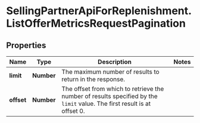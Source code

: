 # SellingPartnerApiForReplenishment.ListOfferMetricsRequestPagination

## Properties
Name | Type | Description | Notes
------------ | ------------- | ------------- | -------------
**limit** | **Number** | The maximum number of results to return in the response. | 
**offset** | **Number** | The offset from which to retrieve the number of results specified by the `limit` value. The first result is at offset 0. | 


